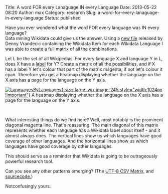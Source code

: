 Title: A word FOR every Lanaguage IN every Language
Date: 2013-05-22 08:20
Author: max
Category: research
Slug: a-word-for-every-lanaguage-in-every-language
Status: published

Have you ever wondered what the word FOR every language was IN every language?  
Data mining Wikidata could give us the answer. Using a [new file](https://dl.dropboxusercontent.com/u/172199972/wikipedias.txt) released by Denny Vrandecic containing the Wikidata Item for each Wikidata Language I was able to create a full matrix of all the combinations.

Let L be the set of all Wikipedias. For every language X and language Y in L, does X have a [label](http://www.wikidata.org/wiki/Help:Label) for Y? Create a matrix of all the possibilities, and if X has a label Y let's colour that part of the matrix magenta, if not let's colour it cyan. Therefore you get a heatmap displaying whether the language on the X axis has a page for the language on the Y axis.

[![]({static}/images/uploads/2013/05/LanguagesByLanguages.png "LanguagesByLanguages"){.size-large .wp-image-245 style="width:1024px !important"}]({static}/images/uploads/2013/05/LanguagesByLanguages.png) A heatmap displaying whether the language on the X axis has a page for the language on the Y axis.

 

What interesting things do we find here? Well, most notably is the prominent diagonal magenta line. That's reassuring. The main diagonal of this matrix represents whether each language has a Wikidata label about itself - and it almost always does. The vertical lines show us which languages have good coverage of other languages. And the horizontal lines show us which languages have good coverage by other languages.

This should serve as a reminder that Wikidata is going to be outrageously powerful research tool.

Can you see any other patterns emerging? (The [UTF-8 CSV Matrix](https://github.com/notconfusing/wikidataLanguageMatrix/blob/master/augmentedLanguageCodes.csv), and [sourcecode.](https://github.com/notconfusing/wikidataLanguageMatrix))

Notconfusingly yours.

 
